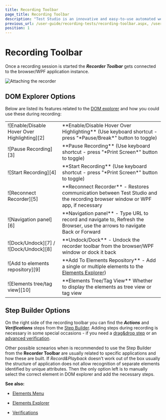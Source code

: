 ```yaml
---
title: Recording Toolbar
page_title: Recording Toolbar
description: "Test Studio is an innovative and easy-to-use automated web, WPF and load testing solution. Test Studio tests support essential technologies like ASP.NET AJAX, Silverlight, PHP and MVC. HTML5, Testing framework, functional testing, performance testing, load testing, exploratory testing, manual testing."
previous_url: /user-guide/recording-tests/recording-toolbar.aspx, /user-guide/recording-tests/recording-toolbar, /getting-started/test-recording/recording-toolbar
position: 1
---
```

# Recording Toolbar #

Once a recording session is started the ***Recorder Toolbar*** gets connected to the browser/WPF application instance.

![Attaching the recorder][1]

## DOM Explorer Options ##

Below are listed its features related to the <a href="/features/recorder/dom-explorer" target="_blank">DOM explorer</a> and how you could use these during recording:

<table id="no-table" >
	<tr cellspacing="10">
		<td cellspacing="1">![Enable/Disable Hover Over Highlighting][2]<br></td>
		<td>**Enable/Disable Hover Over Highlighting** (Use keyboard shortcut -press "*Pause/Break*" button to toggle)</td>
	</tr>
	<tr cellspacing="10">
		<td>![Pause Recording][3]</td>
		<td>**Pause Recording** (Use keyboard shortcut - press "*Print Screen*" button to toggle)</td>
	</tr>
	<tr>
		<td>![Start Recording][4]</td>
		<td>**Start Recording** (Use keyboard shortcut - press "*Print Screen*" button to toggle)</td>
	</tr>
	<tr>
		<td>![Reconnect Recorder][5]
		<td>**Reconnect Recorder** - Restores communication between Test Studio and the recording browser window or WPF app, if necessary</td>
	</tr>
	<tr>
		<td>![Navigation panel][6]</td>
		<td>**Navigation panel** - Type URL to record and navigate to, Refresh the Browser, use the arrows to navigate Back or Forward</td>
	</tr>
	<tr>
		<td>![Dock/Undock][7] / ![Dock/Undock][8]</td>
		<td>**Undock/Dock** - Undock the recorder toolbar from the browser/WPF window or dock it back</td>
	</tr>
	<tr>
		<td>![Add to elements repository][9]</td>
		<td>**Add To Elements Repository** - Add a single or multiple elements to the <a href="/features/elements-explorer/overview" target="_blank">Elements Explorer</a>)</td>
	</tr>
	<tr>
		<td>![Elements tree/tag view][10]</td>
		<td>**Elements Tree/Tag View** Whether to display the elements as tree view or tag view</td>
	</tr>
<table>

## Step Builder Options ##

On the right side of the recording toolbar you can find the ***Actions*** and ***Verifications*** steps from the <a href="/getting-started/test-recording/step-suggestions" target="_blank">Step Builder</a>. Adding steps during recording is necessary in some special occasions - if you need a <a href="/features/recorder/mouse-actions/drag-and-drop" target="_blank">drag&drop step</a> or an <a href="/features/recorder/verifications/advanced-verification" target="_blank">advanced verification</a>.

Other possible scnearios when is recommended to use the Step Builder from the **Recorder Toolbar** are usually related to specific applications and how these are built. If *Record&Playback* doesn't work out of the box usually the structure of application does not allow recognition of separate elements identified by unique attributes. Then the only option left is to manually select the correct element in DOM explorer and add the necessary steps.

**See also:**

* <a href="/features/elements-menu/overview" target="_blank">Elements Menu</a>

* <a href="/features/elements-explorer/overview" target="_blank">Elements Explorer</a>

* <a href="/features/verifications/overview" target="_blank">Verifications</a>

[1]: /img/getting-started/test-recording/recording-toolbar/fig1.png
[2]: /img/getting-started/test-recording/recording-toolbar/fig2.png
[3]: /img/getting-started/test-recording/recording-toolbar/fig3.png
[4]: /img/getting-started/test-recording/recording-toolbar/fig4.png
[5]: /img/getting-started/test-recording/recording-toolbar/fig5.png
[6]: /img/getting-started/test-recording/recording-toolbar/fig6.png
[7]: /img/getting-started/test-recording/recording-toolbar/fig7.png
[8]: /img/getting-started/test-recording/recording-toolbar/fig8.png
[9]: /img/getting-started/test-recording/recording-toolbar/fig9.png
[10]: /img/getting-started/test-recording/recording-toolbar/fig10.png


